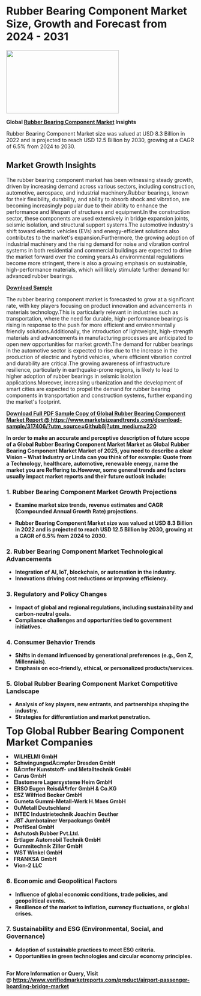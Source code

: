 <H1>Rubber Bearing Component Market Size, Growth and Forecast from 2024 - 2031</H1><img class="aligncenter size-medium wp-image-584254" src="https://thirdeyenews.in/wp-content/uploads/2024/09/Global-Market-Research-300x168.jpeg" alt="" width="300" height="168" /><p><strong>Global&nbsp;<a href="https://www.marketsizeandtrends.com/download-sample/317406/?utm_source=Github8j?utm_medium=220">Rubber Bearing Component Market</a> Insights</strong></p><p>Rubber Bearing Component Market size was valued at USD 8.3 Billion in 2022 and is projected to reach USD 12.5 Billion by 2030, growing at a CAGR of 6.5% from 2024 to 2030.</p><p><h2>Market Growth Insights</h2> <p>The rubber bearing component market has been witnessing steady growth, driven by increasing demand across various sectors, including construction, automotive, aerospace, and industrial machinery.Rubber bearings, known for their flexibility, durability, and ability to absorb shock and vibration, are becoming increasingly popular due to their ability to enhance the performance and lifespan of structures and equipment.In the construction sector, these components are used extensively in bridge expansion joints, seismic isolation, and structural support systems.The automotive industry's shift toward electric vehicles (EVs) and energy-efficient solutions also contributes to the market's expansion.Furthermore, the growing adoption of industrial machinery and the rising demand for noise and vibration control systems in both residential and commercial buildings are expected to drive the market forward over the coming years.As environmental regulations become more stringent, there is also a growing emphasis on sustainable, high-performance materials, which will likely stimulate further demand for advanced rubber bearings.</p> <p><strong><a href="#">Download Sample</a></strong></p> <p>The rubber bearing component market is forecasted to grow at a significant rate, with key players focusing on product innovation and advancements in materials technology.This is particularly relevant in industries such as transportation, where the need for durable, high-performance bearings is rising in response to the push for more efficient and environmentally friendly solutions.Additionally, the introduction of lightweight, high-strength materials and advancements in manufacturing processes are anticipated to open new opportunities for market growth.The demand for rubber bearings in the automotive sector is expected to rise due to the increase in the production of electric and hybrid vehicles, where efficient vibration control and durability are critical.The growing awareness of infrastructure resilience, particularly in earthquake-prone regions, is likely to lead to higher adoption of rubber bearings in seismic isolation applications.Moreover, increasing urbanization and the development of smart cities are expected to propel the demand for rubber bearing components in transportation and construction systems, further expanding the market's footprint.</p> <p><strong><a href="#"></p><p><span class=""><strong>Download Full PDF Sample Copy of Global Rubber Bearing Component Market Report</strong> @ <a href="https://www.marketsizeandtrends.com/download-sample/317406/?utm_source=Github8j?utm_medium=220" target="_blank">https://www.marketsizeandtrends.com/download-sample/317406/?utm_source=Github8j?utm_medium=220</a></span></p><p>In order to make an accurate and perceptive description of future scope of a Global&nbsp;Rubber Bearing Component Market Market as Global&nbsp;Rubber Bearing Component Market Market of 2025, you need to describe a clear Vision &ndash; What Industry or Linda can you think of for example: Quote from a Technology, healthcare, automotive, renewable energy, name the market you are Reffering to.However, some general trends and factors usually impact market reports and their future outlook include:</p><h3>1.&nbsp;<strong>Rubber Bearing Component Market Growth Projections</strong></h3><ul><li>Examine market size trends, revenue estimates and CAGR (Compounded Annual Growth Rate) projections.</li><li><p>Rubber Bearing Component Market size was valued at USD 8.3 Billion in 2022 and is projected to reach USD 12.5 Billion by 2030, growing at a CAGR of 6.5% from 2024 to 2030.</p></li></ul><h3>2.&nbsp;<strong>Rubber Bearing Component Market Technological Advancements</strong></h3><ul><li>Integration of AI, IoT, blockchain, or automation in the industry.</li><li>Innovations driving cost reductions or improving efficiency.</li></ul><h3>3.&nbsp;<strong>Regulatory and Policy Changes</strong></h3><ul><li>Impact of global and regional regulations, including sustainability and carbon-neutral goals.</li><li>Compliance challenges and opportunities tied to government initiatives.</li></ul><h3>4.&nbsp;<strong>Consumer Behavior Trends</strong></h3><ul><li>Shifts in demand influenced by generational preferences (e.g., Gen Z, Millennials).</li><li>Emphasis on eco-friendly, ethical, or personalized products/services.</li></ul><h3>5.&nbsp;<strong>Global Rubber Bearing Component Market Competitive Landscape</strong></h3><ul><li>Analysis of key players, new entrants, and partnerships shaping the industry.</li><li>Strategies for differentiation and market penetration.</li></ul><p data-pm-slice="1 1 []"><span style="color: inherit; font-family: inherit; font-size: 25px;">Top Global Rubber Bearing Component Market Companies</span></p><div class="" data-test-id=""><p><li>WILHELMI GmbH</li><li> SchwingungsdÃ¤mpfer Dresden GmbH</li><li> BÃ¤nfer Kunststoff- und Metalltechnik GmbH</li><li> Carus GmbH</li><li> Elastomere Lagersysteme Heim GmbH</li><li> ERSO Eugen ReisdÃ¶rfer GmbH & Co.KG</li><li> ESZ Wilfried Becker GmbH</li><li> Gumeta Gummi-Metall-Werk H.Maes GmbH</li><li> GuMetall Deutschland</li><li> INTEC Industrietechnik Joachim Geuther</li><li> JBT Jumbotainer Verpackungs GmbH</li><li> ProfiSeal GmbH</li><li> Ashutosh Rubber Pvt.Ltd.</li><li> Ertlager Automobil Technik GmbH</li><li> Gummitechnik Ziller GmbH</li><li> WST Winkel GmbH</li><li> FRANKSA GmbH</li><li> Vion-2 LLC</li></p></div><h3>6.&nbsp;<strong>Economic and Geopolitical Factors</strong></h3><ul><li>Influence of global economic conditions, trade policies, and geopolitical events.</li><li>Resilience of the market to inflation, currency fluctuations, or global crises.</li></ul><h3>7.&nbsp;<strong>Sustainability and ESG (Environmental, Social, and Governance)</strong></h3><ul><li>Adoption of sustainable practices to meet ESG criteria.</li><li>Opportunities in green technologies and circular economy principles.</li></ul><h2><strong style="font-size: 14px;">For More Information or Query, Visit @&nbsp;</strong><a style="background-color: #ffffff; font-size: 14px;" href="https://www.marketsizeandtrends.com/report/rubber-bearing-component-market/" target="_blank">https://www.verifiedmarketreports.com/product/airport-passenger-boarding-bridge-market</a></h2>
